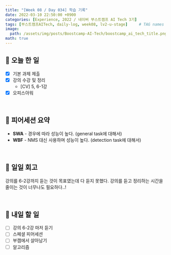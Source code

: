 ```yaml
---
title: "[Week 08 / Day 034] 학습 기록"
date: 2022-03-10 22:50:00 +0900
categories: [Experience, 2022 / 네이버 부스트캠프 AI Tech 3기]
tags: [부스트캠프AITech, daily-log, week08, lv2-u-stage]     # TAG names should always be lowercase
image: 
  path: /assets/img/posts/Boostcamp-AI-Tech/boostcamp_ai_tech_title.png
math: true
---
```

## **📝 오늘 한 일**
- [x]  기본 과제 제출
- [x]  강의 수강 및 정리
    - [CV] 5, 6-1강
- [x]  오피스아워

<br>

## **👥 피어세션 요약**
- **SWA** - 경우에 따라 성능이 높다. (general task에 대해서)
- **WBF** - NMS 대신 사용하며 성능이 높다. (detection task에 대해서)

<br>

## **🐾 일일 회고**
강의를 6-2강까지 듣는 것이 목표였는데 다 듣지 못했다. 강의를 듣고 정리하는 시간을 줄이는 것이 너무나도 필요하다..! 

<br>

## **🚀 내일 할 일**
- [ ]  강의 6-2강 마저 듣기
- [ ]  스페셜 피어세션
- [ ]  부캠에서 살아남기
- [ ]  알고리즘